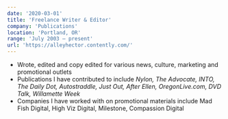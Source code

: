 ```yaml
---
date: '2020-03-01'
title: 'Freelance Writer & Editor'
company: 'Publications'
location: 'Portland, OR'
range: 'July 2003 – present'
url: 'https://alleyhector.contently.com/'
---
```


- Wrote, edited and copy edited for various news, culture, marketing and promotional outlets
- Publications I have contributed to include <em>Nylon, The Advocate, INTO, The Daily Dot,
Autostraddle, Just Out, After Ellen, OregonLive.com, DVD Talk, Willamette Week</em>
- Companies I have worked with on promotional materials include Mad Fish Digital, High Viz Digital, Milestone, Compassion Digital 
